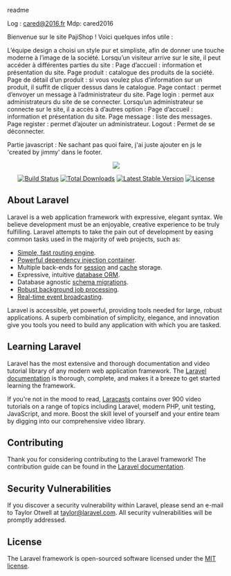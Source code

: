 
readme

Log : cared@2016.fr
Mdp: cared2016

Bienvenue sur le site PajiShop ! 
Voici quelques infos utile :

  L’équipe design a choisi un style pur et simpliste, afin de donner une touche moderne à l’image de la société. 
  Lorsqu’un visiteur arrive sur le site, il peut accéder à différentes parties du site : 
    Page d’accueil : information et présentation du site.
    Page produit : catalogue des produits de la société. 
    Page de détail d’un produit : si vous voulez plus d’information sur un produit, il suffit de cliquer dessus dans le         catalogue.
    Page contact : permet d’envoyer un message à l’administrateur du site.
    Page login : permet aux administrateurs du site de se connecter. 
  Lorsqu’un administrateur se connecte sur le site, il a accès à d’autres option :
    Page d’accueil : information et présentation du site.
    Page message : liste des messages.
    Page register : permet d’ajouter un administrateur.
    Logout : Permet de se déconnecter. 
    
 Partie javascript : Ne sachant pas quoi faire, j'ai juste ajouter en js le 'created by jimmy' dans le footer.



<p align="center"><img src="https://laravel.com/assets/img/components/logo-laravel.svg"></p>

<p align="center">
<a href="https://travis-ci.org/laravel/framework"><img src="https://travis-ci.org/laravel/framework.svg" alt="Build Status"></a>
<a href="https://packagist.org/packages/laravel/framework"><img src="https://poser.pugx.org/laravel/framework/d/total.svg" alt="Total Downloads"></a>
<a href="https://packagist.org/packages/laravel/framework"><img src="https://poser.pugx.org/laravel/framework/v/stable.svg" alt="Latest Stable Version"></a>
<a href="https://packagist.org/packages/laravel/framework"><img src="https://poser.pugx.org/laravel/framework/license.svg" alt="License"></a>
</p>

## About Laravel

Laravel is a web application framework with expressive, elegant syntax. We believe development must be an enjoyable, creative experience to be truly fulfilling. Laravel attempts to take the pain out of development by easing common tasks used in the majority of web projects, such as:

- [Simple, fast routing engine](https://laravel.com/docs/routing).
- [Powerful dependency injection container](https://laravel.com/docs/container).
- Multiple back-ends for [session](https://laravel.com/docs/session) and [cache](https://laravel.com/docs/cache) storage.
- Expressive, intuitive [database ORM](https://laravel.com/docs/eloquent).
- Database agnostic [schema migrations](https://laravel.com/docs/migrations).
- [Robust background job processing](https://laravel.com/docs/queues).
- [Real-time event broadcasting](https://laravel.com/docs/broadcasting).

Laravel is accessible, yet powerful, providing tools needed for large, robust applications. A superb combination of simplicity, elegance, and innovation give you tools you need to build any application with which you are tasked.

## Learning Laravel

Laravel has the most extensive and thorough documentation and video tutorial library of any modern web application framework. The [Laravel documentation](https://laravel.com/docs) is thorough, complete, and makes it a breeze to get started learning the framework.

If you're not in the mood to read, [Laracasts](https://laracasts.com) contains over 900 video tutorials on a range of topics including Laravel, modern PHP, unit testing, JavaScript, and more. Boost the skill level of yourself and your entire team by digging into our comprehensive video library.

## Contributing

Thank you for considering contributing to the Laravel framework! The contribution guide can be found in the [Laravel documentation](http://laravel.com/docs/contributions).

## Security Vulnerabilities

If you discover a security vulnerability within Laravel, please send an e-mail to Taylor Otwell at taylor@laravel.com. All security vulnerabilities will be promptly addressed.

## License

The Laravel framework is open-sourced software licensed under the [MIT license](http://opensource.org/licenses/MIT).
